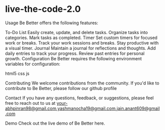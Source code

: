 # live-the-code-2.0
Usage
Be Better offers the following features:

To-Do List
Easily create, update, and delete tasks.
Organize tasks into categories.
Mark tasks as completed.
Timer
Set custom timers for focused work or breaks.
Track your work sessions and breaks.
Stay productive with a visual timer.
Journal
Maintain a journal for reflections and thoughts.
Add daily entries to track your progress.
Review past entries for personal growth.
Configuration
Be Better requires the following environment variables for configuration:

html5 css js

Contributing
We welcome contributions from the community. If you'd like to contribute to Be Better, please follow our github profile 

Contact
If you have any questions, feedback, or suggestions, please feel free to reach out to us at your-abhpinran98@gmail.com,yashmanocha19@gmail.com,jain.anant609@gmail.com 

Demo
Check out the live demo of Be Better here.
